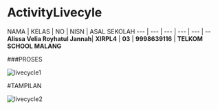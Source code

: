 # ActivityLivecyle

NAMA | KELAS | NO | NISN | ASAL SEKOLAH 
--- | --- | --- | --- | --- | --
**Alissa Velia Royhatul Jannah**| **XIRPL4** | **03** | **9998639116** | **TELKOM SCHOOL MALANG**

###PROSES

![livecycle1](https://cloud.githubusercontent.com/assets/22128652/19218034/7f1fe624-8e17-11e6-9d38-c81b7f43ffcb.JPG)

#TAMPILAN

![livecycle2](https://cloud.githubusercontent.com/assets/22128652/19218036/91133b24-8e17-11e6-92c1-8fe5ba58b00b.JPG)
